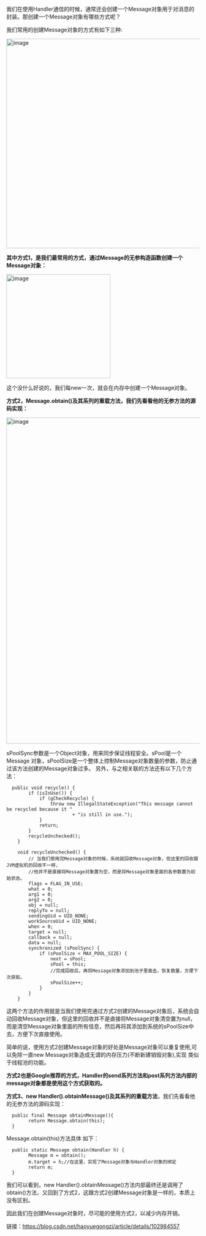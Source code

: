 我们在使用Handler通信的时候，通常还会创建一个Message对象用于对消息的封装。那创建一个Message对象有哪些方式呢？

我们常用的创建Message对象的方式有如下三种:

<img width="546" alt="image" src="https://user-images.githubusercontent.com/67937122/162691632-bc96f349-8869-415f-bf69-af4298e6386d.png">

**其中方式1，是我们最常用的方式，通过Message的无参构造函数创建一个Message对象：**

<img width="271" alt="image" src="https://user-images.githubusercontent.com/67937122/162691693-226c931b-1627-460d-9f16-580eca9c495b.png">

这个没什么好说的，我们每new一次，就会在内存中创建一个Message对象。

**方式2，Message.obtain()及其系列的重载方法，我们先看看他的无参方法的源码实现：**

<img width="850" alt="image" src="https://user-images.githubusercontent.com/67937122/162691796-db90510d-b088-4a44-b1be-b5e75c798b52.png">

sPoolSync参数是一个Object对象，用来同步保证线程安全。sPool是一个Message 对象，sPoolSize是一个整体上控制Message对象数量的参数，防止通过该方法创建的Message对象过多。
另外，与之相关联的方法还有以下几个方法：

      public void recycle() {
            if (isInUse()) {
                if (gCheckRecycle) {
                    throw new IllegalStateException("This message cannot be recycled because it "
                            + "is still in use.");
                }
                return;
            }
            recycleUnchecked();
        }

        void recycleUnchecked() {
            // 当我们使用完Message对象的时候，系统就回收Message对象，但这里的回收跟JVM虚拟机的回收不一样，
            //他并不是直接将Message对象置为空，而是将Message对象里面的各参数置为初始状态。
            flags = FLAG_IN_USE;
            what = 0;
            arg1 = 0;
            arg2 = 0;
            obj = null;
            replyTo = null;
            sendingUid = UID_NONE;
            workSourceUid = UID_NONE;
            when = 0;
            target = null;
            callback = null;
            data = null;
            synchronized (sPoolSync) {
                if (sPoolSize < MAX_POOL_SIZE) {
                    next = sPool;
                    sPool = this;
                    //完成回收后，再将Message对象添加到池子里面去，恢复数量，方便下次获取。
                    sPoolSize++;
                }
            }
        }
        
        
这两个方法的作用就是当我们使用完通过方式2创建的Message对象后，系统会自动回收Message对象，但这里的回收并不是直接将Message对象清空置为null，
而是清空Message对象里面的所有信息，然后再将其添加到系统的sPoolSize中去，方便下次直接使用。

简单的说，使用方式2创建Message对象的好处是Message对象可以重复使用,可以免除一直new Message对象造成无谓的内存压力(不断新建销毁对象),实现 类似于线程池的功能。

**方式2也是Google推荐的方式，Handler的send系列方法和post系列方法内部的message对象都是使用这个方式获取的。**

**方式3、new Handler().obtainMessage()及其系列的重载方法**，我们先看看他的无参方法的源码实现：

      public final Message obtainMessage(){
            return Message.obtain(this);
      }
      
      
Message.obtain(this)方法具体 如下：

      public static Message obtain(Handler h) {
            Message m = obtain();
            m.target = h;//在这里，实现了Message对象与Handler对象的绑定
            return m;
      }

我们可以看到，new Handler().obtainMessage()方法内部最终还是调用了obtain()方法，又回到了方式2，这跟方式2创建Message对象是一样的，本质上没有区别。

因此我们在创建Message对象时，尽可能的使用方式2，以减少内存开销。


链接：https://blog.csdn.net/haoyuegongzi/article/details/102984557

